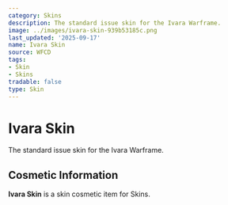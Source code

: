 ```yaml
---
category: Skins
description: The standard issue skin for the Ivara Warframe.
image: ../images/ivara-skin-939b53185c.png
last_updated: '2025-09-17'
name: Ivara Skin
source: WFCD
tags:
- Skin
- Skins
tradable: false
type: Skin
---
```


# Ivara Skin

The standard issue skin for the Ivara Warframe.

## Cosmetic Information

**Ivara Skin** is a skin cosmetic item for Skins.

